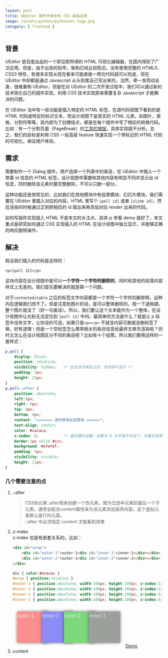 ```yaml
---
layout: post
title: UEditor 插件开发中的 CSS 高级应用
image: /assets/python/pythonnet.logo.png
category: [ frontend ]
---
```


## 背景

UEditor 是百度出品的一个即见即所得的 HTML 可视化编辑器，在国内得到了广泛应用。但是，由于出现的较早，架构已经比较陈旧，没有使用完整的 HTML5、CSS3 特性，有很多实现从现在看来可能直接一两句代码就可以完成，但在 UEditor 中却都是通过 Javascript 从头到尾自己写出来的。当然，牵一发而动全身，很难重构 UEditor，但是在对 UEditor 的二次开发过程中，我们可以通过新的技术简化自己的插件实现，利用 CSS 技术实现原来需要复杂 Javascript 才能解决的问题。

在 UEditor 当中有一些功能是插入特定的 HTML 标签，在源代码视图下看到的是 HTML 代码或特定的标识文本，而设计视图下是真实的 HTML 元素，如图片，表格、分割符等等。其内部为了创建结点，都是在每个插件中写了相应的转换代码。比如：有一个分割页面（PageBreak）的[工具栏按钮](https://github.com/fex-team/ueditor/blob/master/_src/plugins/pagebreak.js)，具体实现就不分析。总之，我们的目标是利用 CSS 一些高级 feature 快速实现一个带标记的 HTML 代码的可视化，保证用户体验。

## 需求

需要制作一个 Dialog 插件，用户选择一个列表中的条目，在 UEditor 中插入一个带着 id 信息的 HTML 标签，设计视图中需要和其他内容有明显不同并显示出 id 信息，同时删除该元素时要完整删除，不可以只删一部分。

这种功能还是很常见的，比如我们在其他模块中有投票模块、幻灯片模块，我们需要在 UEditor 里插入对应的内容，HTML 里写个 `[poll id]` 或者 `[slide id]`，然后渲染的时候通过正则把相应的 id 取出来再添加对应 render 出来的代码。

如何写插件实现插入 HTML 不是本文的关注点，具体 js 参看 demo 就好了。本文重点是研究如何通过 CSS 实现插入的 HTML 在设计视图中独立显示，并能够正确的响应删除操作。

## 解决

假设我们插入的代码是这样的：

```
<p>[poll 12]</p>
```

这块内容在设计视图中是可以**一个字符一个字符的删除的**，同时和其他的段落内容样式上无差别。我们首先要解决的就是第一个问题。

对于`contenteditable` 之后的标签文字内容都是一个字符一个字符的删除啊，这种内在逻辑我们改不了。但是注意到图片的话，是可以整体删除的，按一下退格键，整个图片就没了（好一句废话）。所以，我们要让这个文本能作为一个整体，在设计视图中让光标无法定位到 `[poll 12]` 中间。最简单的方法是什么？就是让 p 标签中没有文字，让你没的可选，如果只是`<p></p>` 不就没内容可删就该删标签了嘛，好有道理！但是一个空标签怎么携带相关的条目信息给最终文章页渲染呢？同时又怎么在设计视图区分不同的条目呢？比如有十个投票。所以我们要用这样的一套样式：

```css
p.poll {
    display: block;
    position: relative;
    visibility: hidden;   /* 此方法可保证占位，但内容不显示 */
    padding: 5px;
    height: 21px;
}
p.poll::after {
    position: absolute;
    left:0px;
    right: 0px;
    top: 0px;
    bottom: 0px;
    content: "======= 请勿修改此投票域 ======";
    text-align: center;
    color: #cacaca;
    z-index: 0;           /* 最风骚的设置，设置为 0 文字就不可选了，完美实现需求 */
    border:1px solid #ccc;
    background: #efefef;
    padding: 5px;
    visibility: visible;
    height: 21px;
}
```

### 几个需要注意的点

1. ::after
    > CSS伪元素::after用来创建一个伪元素，做为已选中元素的最后一个子元素。通常会配合content属性来为该元素添加装饰内容。这个虚拟元素默认是行内元素。  
    ::after 中必须指定 content 才能看到效果
1. z-index  
    z-index 也是有嵌套关系的，比如：
    ```html
    <div id="wrap">
        <div id="outer-1">outer-1<div id="inner-1">inner-1</div></div>
        <div id="outer-2">outer-1<div id="inner-2">inner-2</div></div>
    </div>
    ```
    ```css
    div { color:#ececec }
    #wrap { position:relative }
    #outer-1 { position:absolute; width:100px; height:100px; z-index:1; left:10px; top:10px; background: #fb8f8f }
    #outer-2 { position:absolute; width:100px; height:100px; z-index:2; left:160px; top:10px; background: #7bd87b }
    #inner-1 { position:absolute; width:100px; height:100px; z-index:3; left:80px; top:0px; background: #8c8cf7 }
    #inner-2 { position:absolute; width:100px; height:100px; z-index:4; left:80px; top:0px; background: #9ba09b }
    ```
    ![divs cover relationship](/assets/frontend/divs-cover-demo.png)
    [Demo](https://jsfiddle.net/slobber/d83qoap5/)
1. content  
    

